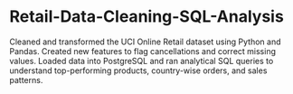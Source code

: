 # Retail-Data-Cleaning-SQL-Analysis
Cleaned and transformed the UCI Online Retail dataset using Python and Pandas. Created new features to flag cancellations and correct missing values. Loaded data into PostgreSQL and ran analytical SQL queries to understand top-performing products, country-wise orders, and sales patterns.
